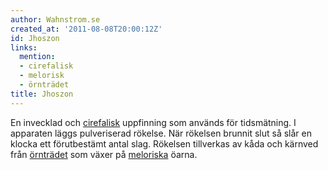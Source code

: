 ```yaml
---
author: Wahnstrom.se
created_at: '2011-08-08T20:00:12Z'
id: Jhoszon
links:
  mention:
  - cirefalisk
  - melorisk
  - örnträdet
title: Jhoszon
---
```


En invecklad och [cirefalisk] uppfinning som används för tidsmätning. I apparaten läggs pulveriserad
rökelse. När rökelsen brunnit slut så slår en klocka ett förutbestämt antal slag. Rökelsen
tillverkas av kåda och kärnved från [örnträdet] som växer på [meloriska] öarna.

  [cirefalisk]: cirefalisk
  [örnträdet]: örnträdet
  [meloriska]: melorisk